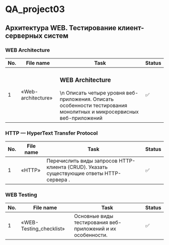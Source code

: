 # QA_project03
Архитектура WEB. Тестирование клиент-серверных систем
 ---
 
 <h3 id="web-archtecture" >WEB Architecture</h3>
 
| No. | File name             | Task                                                                        | Status |
| --- | ----------------------| --------------------------------------------------------------------------- | ------ |
| 1   | «Web-architecture»    | <h3 id="web-archtecture" >WEB Architecture</h3> \n Описать четыре уровня веб-приложения. Описать особенности тестирования монолитных и микросервисных веб-приложений| ✅     |

<h3 id="http" >HTTP — HyperText Transfer Protocol</h3>

| No. | File name             | Task                                                                        | Status |
| --- | ----------------------| --------------------------------------------------------------------------- | ------ |
| 1   | «HTTP»                | Перечислить виды запросов HTTP-клиента (CRUD). Указать существующие ответы HTTP-сервера . | ✅     |

<h3 id="web-testing" >WEB Testing</h3>

| No. | File name             | Task                                                                        | Status |
| --- | ----------------------| --------------------------------------------------------------------------- | ------ |
| 1   | «WEB-Testing_checklist» | Основные виды тестирования веб-приложений и их особенности.               | ✅     |

